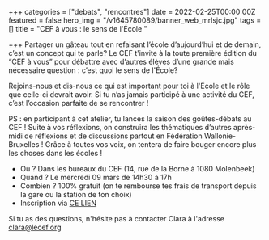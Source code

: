 +++
categories = ["debats", "rencontres"]
date = 2022-02-25T00:00:00Z
featured = false
hero_img = "/v1645780089/banner_web_mrlsjc.jpg"
tags = []
title = "CEF à vous : le sens de l'École "

+++
Partager un gâteau tout en refaisant l’école d’aujourd’hui et de demain, c’est un concept qui te parle? Le CEF t'invite à la toute première édition du “CEF à vous” pour débattre avec d’autres élèves d’une grande mais nécessaire question : c’est quoi le sens de l'École?

Rejoins-nous et dis-nous ce qui est important pour toi à l'École et le rôle que celle-ci devrait avoir. Si tu n’as jamais participé à une activité du CEF, c’est l’occasion parfaite de se rencontrer !

PS : en participant à cet atelier, tu lances la saison des goûtes-débats au CEF ! Suite à vos réflexions, on construira les thématiques d’autres après-midi de réflexions et de discussions partout en Fédération Wallonie-Bruxelles ! Grâce à toutes vos voix, on tentera de faire bouger encore plus les choses dans les écoles !

* Où ? Dans les bureaux du CEF (14, rue de la Borne à 1080 Molenbeek)
* Quand ? Le mercredi 09 mars de 14h30 à 17h
* Combien ? 100% gratuit (on te rembourse tes frais de transport depuis la gare ou la station de ton choix)
* Inscription via [CE LIEN](https://form.dragnsurvey.com/survey/r/8184305c)

Si tu as des questions, n'hésite pas à contacter Clara à l'adresse clara@lecef.org
